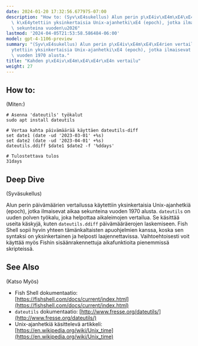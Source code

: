 ```yaml
---
date: 2024-01-20 17:32:56.677975-07:00
description: "How to: (Syv\xE4sukellus) Alun perin p\xE4iv\xE4m\xE4\xE4rien vertailussa\
  \ k\xE4ytettiin yksinkertaisia Unix-ajanhetki\xE4 (epoch), jotka ilmaisevat aikaa\
  \ sekunteina vuoden\u2026"
lastmod: '2024-04-05T21:53:58.586484-06:00'
model: gpt-4-1106-preview
summary: "(Syv\xE4sukellus) Alun perin p\xE4iv\xE4m\xE4\xE4rien vertailussa k\xE4\
  ytettiin yksinkertaisia Unix-ajanhetki\xE4 (epoch), jotka ilmaisevat aikaa sekunteina\
  \ vuoden 1970 alusta."
title: "Kahden p\xE4iv\xE4m\xE4\xE4r\xE4n vertailu"
weight: 27
---
```


## How to:
(Miten:)

```Fish Shell
# Asenna 'dateutils' työkalut
sudo apt install dateutils

# Vertaa kahta päivämäärää käyttäen dateutils-diff
set date1 (date -ud '2023-03-01' +%s)
set date2 (date -ud '2023-04-01' +%s)
dateutils.ddiff $date1 $date2 -f '%ddays'

# Tulostettava tulos
31days
```

## Deep Dive
(Syväsukellus)

Alun perin päivämäärien vertailussa käytettiin yksinkertaisia Unix-ajanhetkiä (epoch), jotka ilmaisevat aikaa sekunteina vuoden 1970 alusta. `dateutils` on uuden polven työkalu, joka helpottaa aikaleimojen vertailua. Se käsittää useita käskyjä, kuten `dateutils.ddiff` päivämääräerojen laskemiseen. Fish Shell sopii hyvin yhteen tämänkaltaisten apuohjelmien kanssa, koska sen syntaksi on yksinkertainen ja helposti laajennettavissa. Vaihtoehtoisesti voit käyttää myös Fishin sisäänrakennettuja aikafunktioita pienemmissä skripteissä.

## See Also
(Katso Myös)

- Fish Shell dokumentaatio: [https://fishshell.com/docs/current/index.html](https://fishshell.com/docs/current/index.html)
- `dateutils` dokumentaatio: [http://www.fresse.org/dateutils/](http://www.fresse.org/dateutils/)
- Unix-ajanhetkiä käsittelevä artikkeli: [https://en.wikipedia.org/wiki/Unix_time](https://en.wikipedia.org/wiki/Unix_time)
